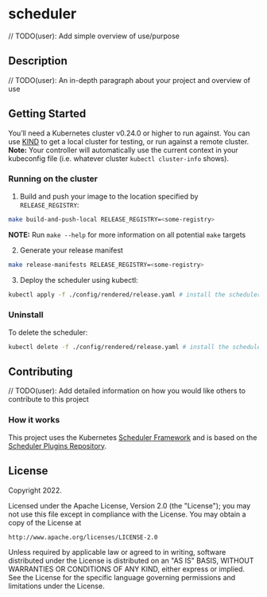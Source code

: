 # scheduler
// TODO(user): Add simple overview of use/purpose

## Description
// TODO(user): An in-depth paragraph about your project and overview of use

## Getting Started
You’ll need a Kubernetes cluster v0.24.0 or higher to run against. You can use [KIND](https://sigs.k8s.io/kind) to get a local cluster for testing, or run against a remote cluster.
**Note:** Your controller will automatically use the current context in your kubeconfig file (i.e. whatever cluster `kubectl cluster-info` shows).

### Running on the cluster
1. Build and push your image to the location specified by `RELEASE_REGISTRY`:
	
```sh
make build-and-push-local RELEASE_REGISTRY=<some-registry>
```

**NOTE:** Run `make --help` for more information on all potential `make` targets

2. Generate your release manifest

```sh
make release-manifests RELEASE_REGISTRY=<some-registry>
```

3. Deploy the scheduler using kubectl:

```sh
kubectl apply -f ./config/rendered/release.yaml # install the scheduler
```

### Uninstall 
To delete the scheduler:

```sh
kubectl delete -f ./config/rendered/release.yaml # install the scheduler
```

## Contributing
// TODO(user): Add detailed information on how you would like others to contribute to this project

### How it works
This project uses the Kubernetes [Scheduler Framework](https://kubernetes.io/docs/concepts/scheduling-eviction/scheduling-framework/)
and is based on the [Scheduler Plugins Repository](https://github.com/kubernetes-sigs/scheduler-plugins/tree/master).

## License

Copyright 2022.

Licensed under the Apache License, Version 2.0 (the "License");
you may not use this file except in compliance with the License.
You may obtain a copy of the License at

    http://www.apache.org/licenses/LICENSE-2.0

Unless required by applicable law or agreed to in writing, software
distributed under the License is distributed on an "AS IS" BASIS,
WITHOUT WARRANTIES OR CONDITIONS OF ANY KIND, either express or implied.
See the License for the specific language governing permissions and
limitations under the License.

